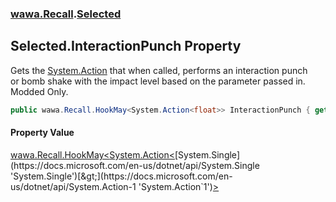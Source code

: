 ### [wawa.Recall](wawa.Recall.md 'wawa.Recall').[Selected](Selected.md 'wawa.Recall.Selected')

## Selected.InteractionPunch Property

Gets the [System.Action](https://docs.microsoft.com/en-us/dotnet/api/System.Action 'System.Action') that when called, performs an interaction punch  
or bomb shake with the impact level based on the parameter passed in. Modded Only.

```csharp
public wawa.Recall.HookMay<System.Action<float>> InteractionPunch { get; }
```

#### Property Value
[wawa.Recall.HookMay&lt;](HookMay{T}.md 'wawa.Recall.HookMay<T>')[System.Action&lt;](https://docs.microsoft.com/en-us/dotnet/api/System.Action-1 'System.Action`1')[System.Single](https://docs.microsoft.com/en-us/dotnet/api/System.Single 'System.Single')[&gt;](https://docs.microsoft.com/en-us/dotnet/api/System.Action-1 'System.Action`1')[&gt;](HookMay{T}.md 'wawa.Recall.HookMay<T>')